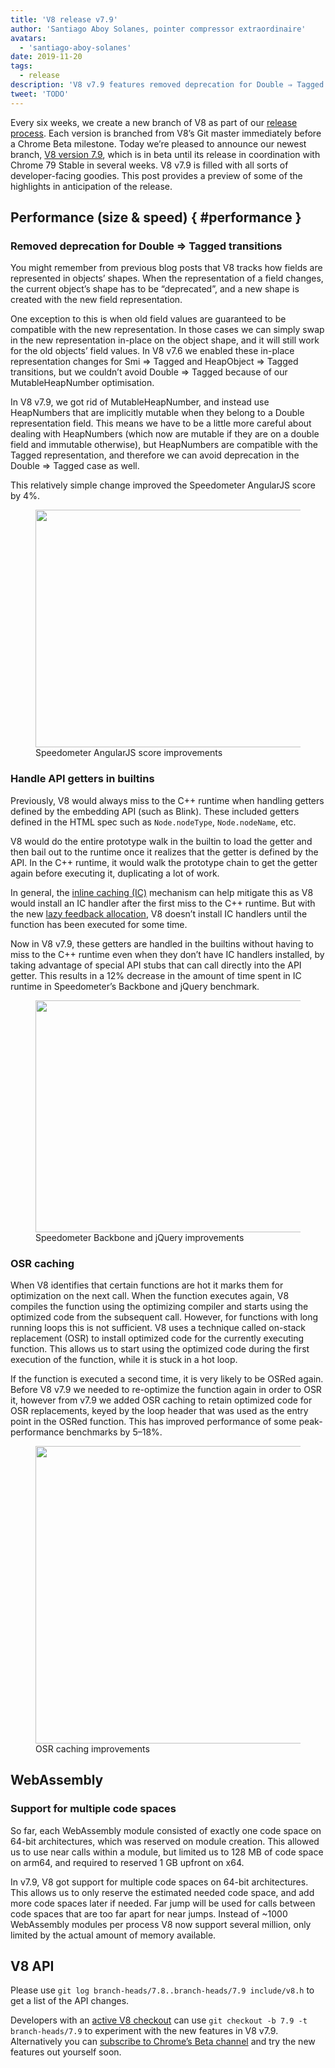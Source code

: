 ```yaml
---
title: 'V8 release v7.9'
author: 'Santiago Aboy Solanes, pointer compressor extraordinaire'
avatars:
  - 'santiago-aboy-solanes'
date: 2019-11-20
tags:
  - release
description: 'V8 v7.9 features removed deprecation for Double ⇒ Tagged transitions, handling API getters in builtins, OSR caching, and WASM support for multiple code spaces.'
tweet: 'TODO'
---
```

Every six weeks, we create a new branch of V8 as part of our [release process](/docs/release-process). Each version is branched from V8’s Git master immediately before a Chrome Beta milestone. Today we’re pleased to announce our newest branch, [V8 version 7.9](https://chromium.googlesource.com/v8/v8.git/+log/branch-heads/7.9), which is in beta until its release in coordination with Chrome 79 Stable in several weeks. V8 v7.9 is filled with all sorts of developer-facing goodies. This post provides a preview of some of the highlights in anticipation of the release.

## Performance (size & speed) { #performance }

### Removed deprecation for Double ⇒ Tagged transitions

You might remember from previous blog posts that V8 tracks how fields are represented in objects’ shapes. When the representation of a field changes, the current object’s shape has to be “deprecated”, and a new shape is created with the new field representation.

One exception to this is when old field values are guaranteed to be compatible with the new representation. In those cases we can simply swap in the new representation in-place on the object shape, and it will still work for the old objects’ field values. In V8 v7.6 we enabled these in-place representation changes for Smi ⇒ Tagged and HeapObject ⇒ Tagged transitions, but we couldn’t avoid Double ⇒ Tagged because of our MutableHeapNumber optimisation.

In V8 v7.9, we got rid of MutableHeapNumber, and instead use HeapNumbers that are implicitly mutable when they belong to a Double representation field. This means we have to be a little more careful about dealing with HeapNumbers (which now are mutable if they are on a double field and immutable otherwise), but HeapNumbers are compatible with the Tagged representation, and therefore we can avoid deprecation in the Double ⇒ Tagged case as well.

This relatively simple change improved the Speedometer AngularJS score by 4%.

<figure>
  <img src="/_img/v8-release-79/Speedometer-AngularJS.svg" width="701" height="380" alt="" loading="lazy">
  <figcaption>Speedometer AngularJS score improvements</figcaption>
</figure>

### Handle API getters in builtins

Previously, V8 would always miss to the C++ runtime when handling getters defined by the embedding API (such as Blink). These included getters defined in the HTML spec such as `Node.nodeType`, `Node.nodeName`, etc.

V8 would do the entire prototype walk in the builtin to load the getter and then bail out to the runtime once it realizes that the getter is defined by the API. In the C++ runtime, it would walk the prototype chain to get the getter again before executing it, duplicating a lot of work.

In general, the [inline caching (IC)](https://mathiasbynens.be/notes/shapes-ics) mechanism can help mitigate this as V8 would install an IC handler after the first miss to the C++ runtime. But with the new [lazy feedback allocation](https://v8.dev/blog/v8-release-77#lazy-feedback-allocation), V8 doesn’t install IC handlers until the function has been executed for some time.

Now in V8 v7.9, these getters are handled in the builtins without having to miss to the C++ runtime even when they don’t have IC handlers installed, by taking advantage of special API stubs that can call directly into the API getter. This results in a 12% decrease in the amount of time spent in IC runtime in Speedometer’s Backbone and jQuery benchmark.

<figure>
  <img src="/_img/v8-release-79/Speedometer.svg" width="600" height="371" alt="" loading="lazy">
  <figcaption>Speedometer Backbone and jQuery improvements</figcaption>
</figure>

### OSR caching

When V8 identifies that certain functions are hot it marks them for optimization on the next call. When the function executes again, V8 compiles the function using the optimizing compiler and starts using the optimized code from the subsequent call. However, for functions with long running loops this is not sufficient. V8 uses a technique called on-stack replacement (OSR) to install optimized code for the currently executing function. This allows us to start using the optimized code during the first execution of the function, while it is stuck in a hot loop.

If the function is executed a second time, it is very likely to be OSRed again. Before V8 v7.9 we needed to re-optimize the function again in order to OSR it, however from v7.9 we added OSR caching to retain optimized code for OSR replacements, keyed by the loop header that was used as the entry point in the OSRed function. This has improved performance of some peak-performance benchmarks by 5–18%.

<figure>
  <img src="/_img/v8-release-79/OSR-caching.svg" width="769" height="476" alt="" loading="lazy">
  <figcaption>OSR caching improvements</figcaption>
</figure>

## WebAssembly

### Support for multiple code spaces

So far, each WebAssembly module consisted of exactly one code space on 64-bit architectures, which was reserved on module creation. This allowed us to use near calls within a module, but limited us to 128 MB of code space on arm64, and required to reserved 1 GB upfront on x64.

In v7.9, V8 got support for multiple code spaces on 64-bit architectures. This allows us to only reserve the estimated needed code space, and add more code spaces later if needed. Far jump will be used for calls between code spaces that are too far apart for near jumps. Instead of ~1000 WebAssembly modules per process V8 now support several million, only limited by the actual amount of memory available.

## V8 API

Please use `git log branch-heads/7.8..branch-heads/7.9 include/v8.h` to get a list of the API changes.

Developers with an [active V8 checkout](/docs/source-code#using-git) can use `git checkout -b 7.9 -t branch-heads/7.9` to experiment with the new features in V8 v7.9. Alternatively you can [subscribe to Chrome’s Beta channel](https://www.google.com/chrome/browser/beta.html) and try the new features out yourself soon.
